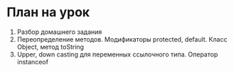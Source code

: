 # План на урок <br/>
1. Разбор домашнего задания  <br/>
2. Переопределение методов. Модификаторы protected, default. Класс Object, метод toString  <br/>
3. Upper, down casting для переменных ссылочного типа. Оператор instanceof  <br/>